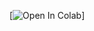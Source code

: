 [![Open In Colab]([https://colab.research.google.com/assets/colab-badge.svg](https://colab.research.google.com/drive/1fjJyBjrJojOP4RmH6Ht2J4MUdKMoxaXQ?usp=sharing))]
